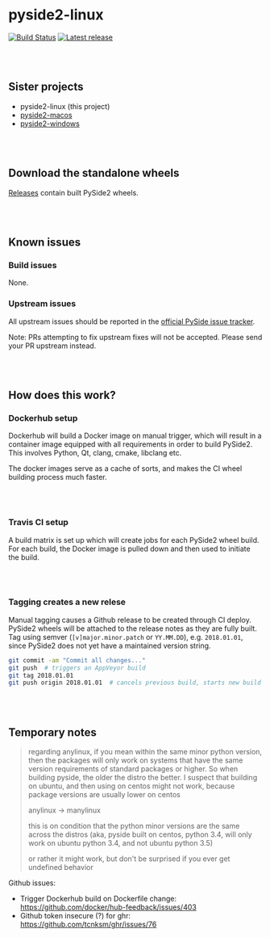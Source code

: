 # pyside2-linux

[![Build Status](https://travis-ci.org/fredrikaverpil/pyside2-linux.svg?branch=master)](https://travis-ci.org/fredrikaverpil/pyside2-linux) [![Latest release](http://github-release-version.herokuapp.com/github/fredrikaverpil/pyside2-linux/release.svg?style=flat)](https://github.com/fredrikaverpil/pyside2-linux/releases/latest)


<br><br>

## Sister projects

- pyside2-linux (this project)
- [pyside2-macos](https://github.com/fredrikaverpil/pyside2-macos)
- [pyside2-windows](https://github.com/fredrikaverpil/pyside2-windows)


<br><br>


## Download the standalone wheels

[Releases](https://github.com/fredrikaverpil/pyside2-windows/releases) contain built PySide2 wheels.

<br><br>


## Known issues

### Build issues

None.

### Upstream issues

All upstream issues should be reported in the [official PySide issue tracker](https://bugreports.qt.io/projects/PYSIDE/issues).

Note: PRs attempting to fix upstream fixes will not be accepted. Please send your PR upstream instead.

<br><br>


## How does this work?

### Dockerhub setup

Dockerhub will build a Docker image on manual trigger, which will result in a container image equipped with all requirements in order to build PySide2. This involves Python, Qt, clang, cmake, libclang etc.

The docker images serve as a cache of sorts, and makes the CI wheel building process much faster.


<br><br>

### Travis CI setup

A build matrix is set up which will create jobs for each PySide2 wheel build. For each build, the Docker image is pulled down and then used to initiate the build.

<br><br>


### Tagging creates a new relese

Manual tagging causes a Github release to be created through CI deploy. PySide2 wheels will be attached to the release notes as they are fully built. Tag using semver (`[v]major.minor.patch` or `YY.MM.DD`), e.g. `2018.01.01`, since PySide2 does not yet have a maintained version string.

```bash
git commit -am "Commit all changes..."
git push  # triggers an AppVeyor build
git tag 2018.01.01
git push origin 2018.01.01  # cancels previous build, starts new build and generates release
```


<br><br>


## Temporary notes

> regarding anylinux, if you mean within the same minor python version, then the packages will only work on systems that have the same version requirements of standard packages or higher. So when building pyside, the older the distro the better. I suspect that building on ubuntu, and then using on centos might not work, because package versions are usually lower on centos
>
> anylinux -> manylinux
>
> this is on condition that the python minor versions are the same across the distros (aka, pyside built on centos, python 3.4, will only work on ubuntu python 3.4, and not ubuntu python 3.5)
>
> or rather it might work, but don't be surprised if you ever get undefined behavior


Github issues:
- Trigger Dockerhub build on Dockerfile change: https://github.com/docker/hub-feedback/issues/403
- Github token insecure (?) for ghr: https://github.com/tcnksm/ghr/issues/76
